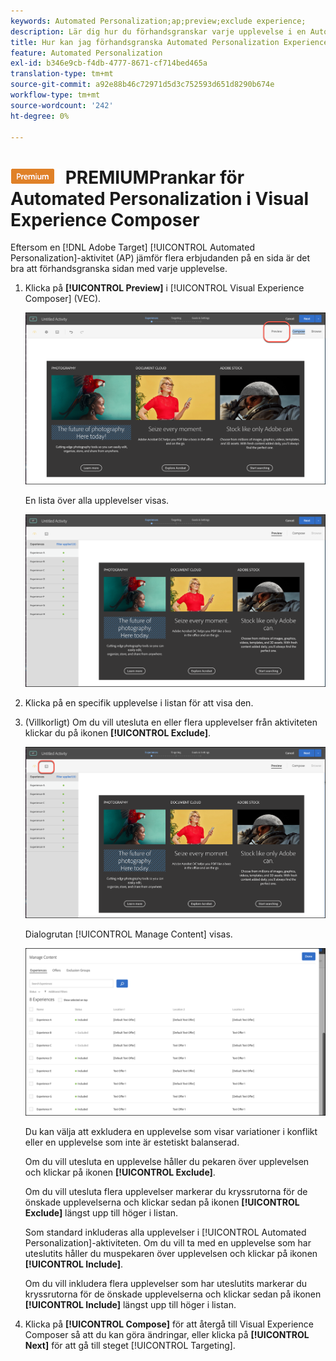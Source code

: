 ```yaml
---
keywords: Automated Personalization;ap;preview;exclude experience;
description: Lär dig hur du förhandsgranskar varje upplevelse i en Automated Personalization-aktivitet (AP) i Adobe [!DNL Target] med Visual Experience Composer (VEC).
title: Hur kan jag förhandsgranska Automated Personalization Experience i VEC?
feature: Automated Personalization
exl-id: b346e9cb-f4db-4777-8671-cf714bed465a
translation-type: tm+mt
source-git-commit: a92e88b46c72971d5d3c752593d651d8290b674e
workflow-type: tm+mt
source-wordcount: '242'
ht-degree: 0%

---
```


# ![](/help/assets/premium.png) PREMIUMPrankar för Automated Personalization i Visual Experience Composer

Eftersom en [!DNL Adobe Target] [!UICONTROL Automated Personalization]-aktivitet (AP) jämför flera erbjudanden på en sida är det bra att förhandsgranska sidan med varje upplevelse.

1. Klicka på **[!UICONTROL Preview]** i [!UICONTROL Visual Experience Composer] (VEC).

   ![Ikonen Förhandsgranska](/help/c-activities/t-automated-personalization/assets/preview.png)

   En lista över alla upplevelser visas.

   ![Förhandsgranska upplevelser](/help/c-activities/t-automated-personalization/assets/ap_preview-new.png)

1. Klicka på en specifik upplevelse i listan för att visa den.

1. (Villkorligt) Om du vill utesluta en eller flera upplevelser från aktiviteten klickar du på ikonen **[!UICONTROL Exclude]**.

   ![Uteslut, ikon](/help/c-activities/t-automated-personalization/assets/ap_exclude-new.png)

   Dialogrutan [!UICONTROL Manage Content] visas.

   ![Dialogrutan Hantera innehåll](/help/c-activities/t-automated-personalization/assets/preview-exclude.png)

   Du kan välja att exkludera en upplevelse som visar variationer i konflikt eller en upplevelse som inte är estetiskt balanserad.

   Om du vill utesluta en upplevelse håller du pekaren över upplevelsen och klickar på ikonen **[!UICONTROL Exclude]**.

   Om du vill utesluta flera upplevelser markerar du kryssrutorna för de önskade upplevelserna och klickar sedan på ikonen **[!UICONTROL Exclude]** längst upp till höger i listan.

   Som standard inkluderas alla upplevelser i [!UICONTROL Automated Personalization]-aktiviteten. Om du vill ta med en upplevelse som har uteslutits håller du muspekaren över upplevelsen och klickar på ikonen **[!UICONTROL Include]**.

   Om du vill inkludera flera upplevelser som har uteslutits markerar du kryssrutorna för de önskade upplevelserna och klickar sedan på ikonen **[!UICONTROL Include]** längst upp till höger i listan.

1. Klicka på **[!UICONTROL Compose]** för att återgå till Visual Experience Composer så att du kan göra ändringar, eller klicka på **[!UICONTROL Next]** för att gå till steget [!UICONTROL Targeting].
